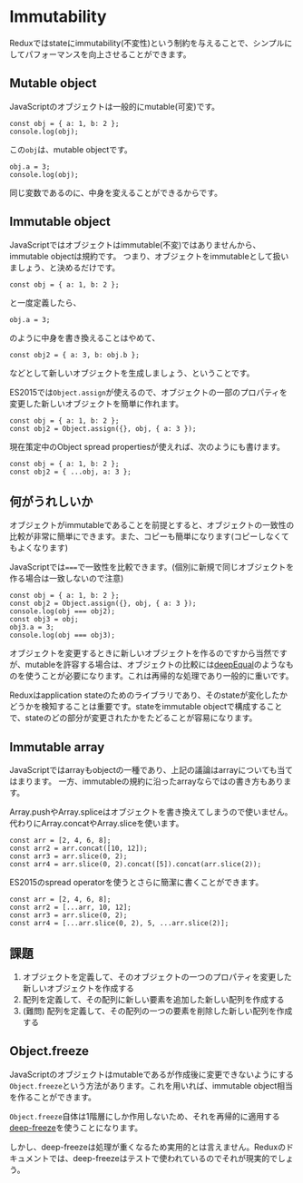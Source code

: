 # Immutability

Reduxではstateにimmutability(不変性)という制約を与えることで、シンプルにしてパフォーマンスを向上させることができます。

## Mutable object

JavaScriptのオブジェクトは一般的にmutable(可変)です。

```
const obj = { a: 1, b: 2 };
console.log(obj);
```

この`obj`は、mutable objectです。

```
obj.a = 3;
console.log(obj);
```

同じ変数であるのに、中身を変えることができるからです。

## Immutable object

JavaScriptではオブジェクトはimmutable(不変)ではありませんから、immutable objectは規約です。
つまり、オブジェクトをimmutableとして扱いましょう、と決めるだけです。

```
const obj = { a: 1, b: 2 };
```

と一度定義したら、

```
obj.a = 3;
```

のように中身を書き換えることはやめて、

```
const obj2 = { a: 3, b: obj.b };
```

などとして新しいオブジェクトを生成しましょう、ということです。

ES2015では`Object.assign`が使えるので、オブジェクトの一部のプロパティを変更した新しいオブジェクトを簡単に作れます。

```
const obj = { a: 1, b: 2 };
const obj2 = Object.assign({}, obj, { a: 3 });
```

現在策定中のObject spread propertiesが使えれば、次のようにも書けます。

```
const obj = { a: 1, b: 2 };
const obj2 = { ...obj, a: 3 };
```

## 何がうれしいか

オブジェクトがimmutableであることを前提とすると、オブジェクトの一致性の比較が非常に簡単にできます。また、コピーも簡単になります(コピーしなくてもよくなります)

JavaScriptでは`===`で一致性を比較できます。(個別に新規で同じオブジェクトを作る場合は一致しないので注意)

```
const obj = { a: 1, b: 2 };
const obj2 = Object.assign({}, obj, { a: 3 });
console.log(obj === obj2);
const obj3 = obj;
obj3.a = 3;
console.log(obj === obj3);
```

オブジェクトを変更するときに新しいオブジェクトを作るのですから当然ですが、mutableを許容する場合は、オブジェクトの比較には[deepEqual](https://github.com/substack/node-deep-equal)のようなものを使うことが必要になります。これは再帰的な処理であり一般的に重いです。

Reduxはapplication stateのためのライブラリであり、そのstateが変化したかどうかを検知することは重要です。stateをimmutable objectで構成することで、stateのどの部分が変更されたかをたどることが容易になります。

## Immutable array

JavaScriptではarrayもobjectの一種であり、上記の議論はarrayについても当てはまります。
一方、immutableの規約に沿ったarrayならではの書き方もあります。

Array.pushやArray.spliceはオブジェクトを書き換えてしまうので使いません。
代わりにArray.concatやArray.sliceを使います。

```
const arr = [2, 4, 6, 8];
const arr2 = arr.concat([10, 12]);
const arr3 = arr.slice(0, 2);
const arr4 = arr.slice(0, 2).concat([5]).concat(arr.slice(2));
```

ES2015のspread operatorを使うとさらに簡潔に書くことができます。

```
const arr = [2, 4, 6, 8];
const arr2 = [...arr, 10, 12];
const arr3 = arr.slice(0, 2);
const arr4 = [...arr.slice(0, 2), 5, ...arr.slice(2)];
```

## 課題

1. オブジェクトを定義して、そのオブジェクトの一つのプロパティを変更した新しいオブジェクトを作成する
2. 配列を定義して、その配列に新しい要素を追加した新しい配列を作成する
3. (難問) 配列を定義して、その配列の一つの要素を削除した新しい配列を作成する

## Object.freeze

JavaScriptのオブジェクトはmutableであるが作成後に変更できないようにする`Object.freeze`という方法があります。これを用いれば、immutable object相当を作ることができます。

`Object.freeze`自体は1階層にしか作用しないため、それを再帰的に適用する[deep-freeze](https://github.com/substack/deep-freeze)を使うことになります。

しかし、deep-freezeは処理が重くなるため実用的とは言えません。Reduxのドキュメントでは、deep-freezeはテストで使われているのでそれが現実的でしょう。
